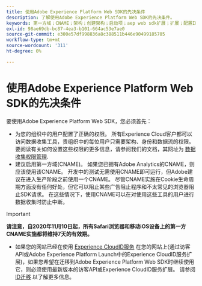 ```yaml
---
title: 使用Adobe Experience Platform Web SDK的先决条件
description: 了解使用Adobe Experience Platform Web SDK的先决条件。
keywords: 第一方域；CNAME；架构；创建架构；启动项；aep web sdk扩展；扩展；配置ID；配置工具；数据元素；创建数据元素；XDM对象；sendEvent；发送事件；
exl-id: 98ae69db-bc87-4ea3-b101-664ac53e7ae0
source-git-commit: e300e57df998836a8c388511b446e90499185705
workflow-type: tm+mt
source-wordcount: '311'
ht-degree: 0%

---
```


# 使用Adobe Experience Platform Web SDK的先决条件

要使用Adobe Experience Platform Web SDK，您必须首先：

- 为您的组织中的用户配置了正确的权限。 所有Experience Cloud客户都可以访问数据收集工具，贵组织中的每位用户只需要架构、身份和数据流的权限。 要阅读有关如何设置这些权限的更多信息，请参阅我们的文档，其网址为 [数据收集权限管理](https://experienceleague.adobe.com/docs/experience-platform/collection/permissions.html).
- 建议启用第一方域(CNAME)。 如果您已拥有Adobe Analytics的CNAME，则应该使用该CNAME。 开发中的测试无需使用CNAME即可运行，但Adobe建议在进入生产阶段之前使用一个CNAME。 尽管CNAME实施在Cookie生命周期方面没有任何好处，但它可以阻止某些广告阻止程序和不太常见的浏览器阻止SDK请求。 在这些情况下，使用CNAME可以在对使用这些工具的用户进行数据收集时防止中断。

>[!IMPORTANT]
>
>**请注意，自2020年11月10日起，所有Safari浏览器和移动iOS设备上的第一方CNAME实施都将维持7天的有效期。**

- 如果您的网站已经在使用 [Experience CloudID服务](https://experienceleague.adobe.com/docs/experience-platform/edge/identity/overview.html) 在您的网站上(通过访客API或Adobe Experience Platform Launch中的Experience CloudID服务扩展)，如果您希望在迁移到Adobe Experience Platform Web SDK时继续使用它，则必须使用最新版本的访客API或Experience CloudID服务扩展。 请参阅 [ID迁移](https://experienceleague.adobe.com/docs/experience-platform/edge/identity/overview.html#identity) 以了解更多信息。
